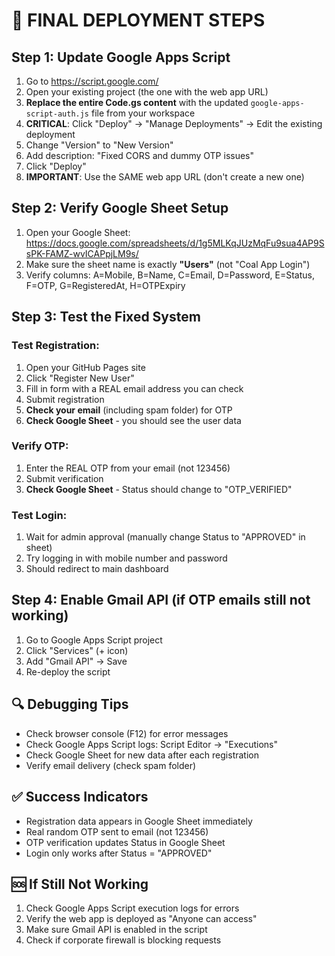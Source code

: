 # 🚀 FINAL DEPLOYMENT STEPS

## Step 1: Update Google Apps Script

1. Go to https://script.google.com/
2. Open your existing project (the one with the web app URL)
3. **Replace the entire Code.gs content** with the updated `google-apps-script-auth.js` file from your workspace
4. **CRITICAL**: Click "Deploy" → "Manage Deployments" → Edit the existing deployment
5. Change "Version" to "New Version" 
6. Add description: "Fixed CORS and dummy OTP issues"
7. Click "Deploy"
8. **IMPORTANT**: Use the SAME web app URL (don't create a new one)

## Step 2: Verify Google Sheet Setup

1. Open your Google Sheet: https://docs.google.com/spreadsheets/d/1g5MLKqJUzMqFu9sua4AP9SsPK-FAMZ-wvICAPpjLM9s/
2. Make sure the sheet name is exactly **"Users"** (not "Coal App Login")
3. Verify columns: A=Mobile, B=Name, C=Email, D=Password, E=Status, F=OTP, G=RegisteredAt, H=OTPExpiry

## Step 3: Test the Fixed System

### Test Registration:
1. Open your GitHub Pages site
2. Click "Register New User"
3. Fill in form with a REAL email address you can check
4. Submit registration
5. **Check your email** (including spam folder) for OTP
6. **Check Google Sheet** - you should see the user data

### Verify OTP:
1. Enter the REAL OTP from your email (not 123456)
2. Submit verification
3. **Check Google Sheet** - Status should change to "OTP_VERIFIED"

### Test Login:
1. Wait for admin approval (manually change Status to "APPROVED" in sheet)
2. Try logging in with mobile number and password
3. Should redirect to main dashboard

## Step 4: Enable Gmail API (if OTP emails still not working)

1. Go to Google Apps Script project
2. Click "Services" (+ icon)
3. Add "Gmail API" → Save
4. Re-deploy the script

## 🔍 Debugging Tips

- Check browser console (F12) for error messages
- Check Google Apps Script logs: Script Editor → "Executions"
- Check Google Sheet for new data after each registration
- Verify email delivery (check spam folder)

## ✅ Success Indicators

- Registration data appears in Google Sheet immediately
- Real random OTP sent to email (not 123456)  
- OTP verification updates Status in Google Sheet
- Login only works after Status = "APPROVED"

## 🆘 If Still Not Working

1. Check Google Apps Script execution logs for errors
2. Verify the web app is deployed as "Anyone can access"
3. Make sure Gmail API is enabled in the script
4. Check if corporate firewall is blocking requests